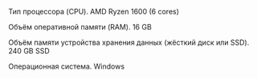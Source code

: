 Тип процессора (CPU).
AMD Ryzen 1600 (6 cores)


Объём оперативной памяти (RAM).
16 GB


Объём памяти устройства хранения данных (жёсткий диск или SSD).
240 GB SSD


Операционная система.
Windows


